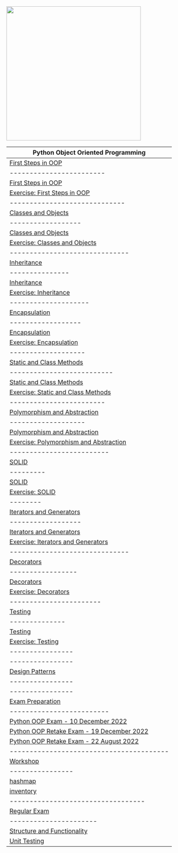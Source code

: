 <img width="350" src="https://user-images.githubusercontent.com/112943652/231362788-b1b26e4c-e1ec-4b24-96d2-3c00fa32d756.jpeg">

| Python Object Oriented Programming  | 
| ---------------- |
| <a href="1.First Steps in OOP">First Steps in OOP</a>     | 
| ------------------------ |
| <a href="1.First Steps in OOP/First Steps in OOP - Lab">First Steps in OOP</a>     |
| <a href="1.First Steps in OOP/First Steps in OOP - Exercise">Exercise: First Steps in OOP</a> |
| ----------------------------- |
| <a href="2.Classes and Objects">Classes and Objects</a> |
| ------------------ |
| <a href="2.Classes and Objects/Classes and Objects - Lab">Classes and Objects</a> |
| <a href="2.Classes and Objects/Classes and Objects - Exercise">Exercise: Classes and Objects</a> |
| ------------------------------ |
| <a href="3.Inheritance">Inheritance</a> |
| --------------- |
| <a href="3.Inheritance/Inheritance - Lab">Inheritance</a> |
| <a href="3.Inheritance/Inheritance - Exercise">Exercise: Inheritance</a> |
| -------------------- |
| <a href="4.Encapsulation">Encapsulation</a> |
| ------------------ |
| <a href="4.Encapsulation/Encapsulation - Lab">Encapsulation</a> |
| <a href="4.Encapsulation/Encapsulation - Exercise">Exercise: Encapsulation</a> |
| ------------------- |
| <a href="5.Static and Class Methods">Static and Class Methods</a> |
| -------------------------- |
| <a href="5.Static and Class Methods/Static and Class Methods - Lab">Static and Class Methods</a> |
| <a href="5.Static and Class Methods/Static and Class Methods - Exercise">Exercise: Static and Class Methods</a> |
| ------------------------ |
| <a href="6.Polymorphism and Abstraction">Polymorphism and Abstraction</a> |
| ------------------- |
| <a href="6.Polymorphism and Abstraction/Polymorphism and Abstraction - Lab">Polymorphism and Abstraction</a> |
| <a href="6.Polymorphism and Abstraction/Polymorphism and Abstraction - Exercise">Exercise: Polymorphism and Abstraction</a> |
| ------------------------- |
| <a href="7.SOLID">SOLID</a> |
| --------- |
| <a href="7.SOLID/SOLID - Lab">SOLID</a> |
| <a href="7.SOLID/SOLID - Exercise">Exercise: SOLID</a> |
| -------- |
| <a href="8.Iterators and Generators">Iterators and Generators</a> |
| ------------------ |
| <a href="8.Iterators and Generators/Iterators and Generators - Lab">Iterators and Generators</a> |
| <a href="8.Iterators and Generators/Iterators and Generators - Exercise">Exercise: Iterators and Generators</a> |
| ------------------------------ |
| <a href="9.Decorators">Decorators</a> |
| ----------------- |
| <a href="9.Decorators/Decorators - Lab">Decorators</a> |
| <a href="9.Decorators/Decorators - Exercise">Exercise: Decorators</a> |
| ----------------------- |
| <a href="A.Testing">Testing</a> |
| -------------- |
| <a href="A.Testing/Testing - Lab">Testing</a> |
| <a href="A.Testing/Testing - Exercise">Exercise: Testing</a> |
| ---------------- |
| ---------------- |
| <a href="B.Design Patterns">Design Patterns</a> |
| ---------------- |
| ---------------- |
| <a href="C.Exam Preparation">Exam Preparation</a> |
| ------------------------- |
| <a href="C.Exam Preparation/Python OOP Exam - 10 December 2022">Python OOP Exam - 10 December 2022</a> |
| <a href="C.Exam Preparation/Python OOP Retake Exam - 19 December 2022">Python OOP Retake Exam - 19 December 2022</a> |
| <a href="C.Exam Preparation/Python OOP Retake Exam - 22 August 2022">Python OOP Retake Exam - 22 August 2022</a> |
| ---------------------------------------- |
| <a href="D.Workshop">Workshop</a> |
| ---------------- |
| <a href="D.Workshop/hashmap">hashmap</a> |
| <a href="D.Workshop/inventory">inventory</a> |
| ---------------------------------- |
| <a href="E.Regular Exam">Regular Exam</a> |
| ---------------------- |
| <a href="E.Regular Exam/Structure and Functionality">Structure and Functionality</a> |
| <a href="E.Regular Exam/Unit Testing">Unit Testing</a> |
